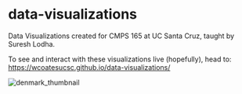 # data-visualizations
Data Visualizations created for CMPS 165 at UC Santa Cruz, taught by Suresh Lodha.

To see and interact with these visualizations live (hopefully), head to:
https://wcoatesucsc.github.io/data-visualizations/

![denmark_thumbnail](https://user-images.githubusercontent.com/32546985/40195930-d00a81ba-59c3-11e8-9d81-515c0d3fbf28.png)
